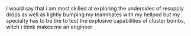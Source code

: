 I would say that i am most skilled at exploring the undersides of resupply drops as well as lightly bumping my teammates with my hellpod but my specialty has to be the  to test the explosive capabilities of cluster bombs, witch i think makes me an engineer  